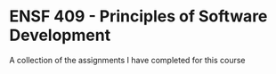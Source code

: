 # ENSF 409 - Principles of Software Development

A collection of the assignments I have completed for this course
